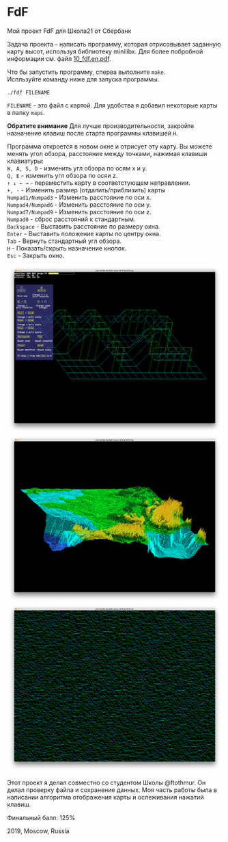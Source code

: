 # FdF
Мой проект FdF для Школа21 от Сбербанк

Задача проекта - написать программу, которая отрисовывает заданную карту высот, используя библиотеку minilibx. Для более побробной информации см. файл [10_fdf.en.pdf](sbj/10_fdf.en.pdf).

Что бы запустить программу, сперва выполните `make`.    
Испльзуйте команду ниже для запуска программы.    
```
./fdf FILENAME
```
`FILENAME` - это файл с картой. Для удобства я добавил некоторые карты в папку `maps`.

__Обратите внимание__ Для лучше производительности, закройте назначение клавиш после старта программы клавишей `H`.

Программа откроется в новом окне и отрисует эту карту. Вы можете менять угол обзора, расстояние между точками, нажимая клавиши клавиатуры:    
`W, A, S, D` - изменить угл обзора по осям x и y.    
`Q, E` - изменить угл обзора по осяи z.    
`↑ ↓ ← →` - переместить карту в соответстующем направлении.    
`+, -` - Изменить размер (отдалить/приблизить) карты    
`Numpad1/Numpad3` - Изменить расстояние по оси x.    
`Numpad4/Numpad6` - Изменить расстояние по оси y.    
`Numpad7/Numpad9` - Изменить расстояние по оси z.     
`Numpad0` - сброс расстояний к стандартным.    
`Backspace` - Выставить расстояние по размеру окна.    
`Enter` - Выставить положение карты по центру окна.    
`Tab` - Вернуть стандартный угл обзора.    
`H` - Показать/скрыть назначение кнопок.    
`Esc` - Закрыть окно.

![img1](images/42-fdf.png)
![img2](images/france-fdf.png)
![img3](images/some_map-fdf.png)

Этот проект я делал совместно со студентом Школы @ftothmur. Он делал проверку файла и сохранение данных. Моя часть работы была в написании алгоритма отображения карты и ослеживания нажатий клавиш.

Финальный балл: 125%

2019, Moscow, Russia
